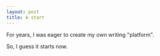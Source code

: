 ```yaml
---
layout: post
title: A start
---
```


For years, I was eager to create my own writing "platform".

So, I guess it starts now.
